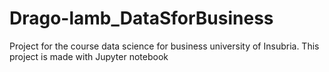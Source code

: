 # Drago-lamb_DataSforBusiness
Project for the course data science for business university of Insubria.
This project is made with Jupyter notebook

